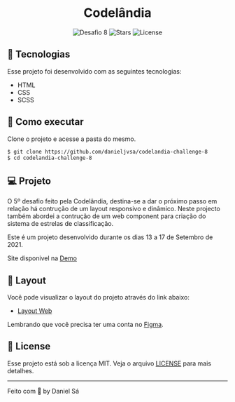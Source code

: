 <h1 align="center">
  Codelândia
</h1>

<p align="center">
  <img src="https://img.shields.io/static/v1?label=Desafio&message=08&color=8257E5&labelColor=000000" alt="Desafio 8" />
  
  <img src="https://img.shields.io/github/stars/danieljvsa/codelandia-challenge-8?label=stars&message=MIT&color=8257E5&labelColor=000000" alt="Stars">

  <img  src="https://img.shields.io/static/v1?label=license&message=MIT&color=8257E5&labelColor=000000" alt="License">   
</p>

## 🧪 Tecnologias

Esse projeto foi desenvolvido com as seguintes tecnologias:

- HTML
- CSS
- SCSS

## 🚀 Como executar

Clone o projeto e acesse a pasta do mesmo.

```bash
$ git clone https://github.com/danieljvsa/codelandia-challenge-8
$ cd codelandia-challenge-8
```

## 💻 Projeto

O 5º desafio feito pela Codelândia, destina-se a dar o próximo passo em relação há contrução de um layout responsivo e dinâmico. Neste projecto também abordei a contrução de um web component para criação do sistema de estrelas de classificação.

Este é um projeto desenvolvido durante os dias 13 a 17 de Setembro de 2021.

Site disponivel na [Demo](https://affectionate-pike-fc3a00.netlify.app/)

## 🔖 Layout

Você pode visualizar o layout do projeto através do link abaixo:

- [Layout Web](https://www.figma.com/file/Yb9IBH56g7T1hdIyZ3BMNO/Desafios---Codel%C3%A2ndia?node-id=11471%3A3) 

Lembrando que você precisa ter uma conta no [Figma](http://figma.com/).

## 📝 License

Esse projeto está sob a licença MIT. Veja o arquivo [LICENSE](LICENSE.md) para mais detalhes.

---

Feito com 💜 by Daniel Sá 
